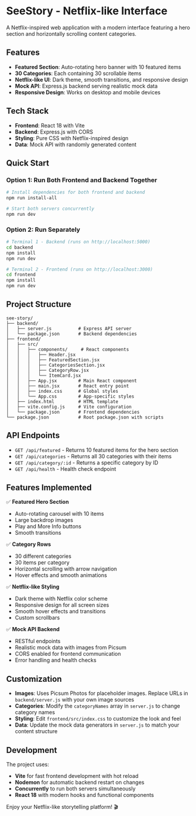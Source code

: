 # SeeStory - Netflix-like Interface

A Netflix-inspired web application with a modern interface featuring a hero section and horizontally scrolling content categories.

## Features

- **Featured Section**: Auto-rotating hero banner with 10 featured items
- **30 Categories**: Each containing 30 scrollable items
- **Netflix-like UI**: Dark theme, smooth transitions, and responsive design
- **Mock API**: Express.js backend serving realistic mock data
- **Responsive Design**: Works on desktop and mobile devices

## Tech Stack

- **Frontend**: React 18 with Vite
- **Backend**: Express.js with CORS
- **Styling**: Pure CSS with Netflix-inspired design
- **Data**: Mock API with randomly generated content

## Quick Start

### Option 1: Run Both Frontend and Backend Together
```bash
# Install dependencies for both frontend and backend
npm run install-all

# Start both servers concurrently
npm run dev
```

### Option 2: Run Separately
```bash
# Terminal 1 - Backend (runs on http://localhost:5000)
cd backend
npm install
npm run dev

# Terminal 2 - Frontend (runs on http://localhost:3000)
cd frontend
npm install
npm run dev
```

## Project Structure

```
see-story/
├── backend/
│   ├── server.js          # Express API server
│   └── package.json       # Backend dependencies
├── frontend/
│   ├── src/
│   │   ├── components/     # React components
│   │   │   ├── Header.jsx
│   │   │   ├── FeaturedSection.jsx
│   │   │   ├── CategoriesSection.jsx
│   │   │   ├── CategoryRow.jsx
│   │   │   └── ItemCard.jsx
│   │   ├── App.jsx        # Main React component
│   │   ├── main.jsx       # React entry point
│   │   ├── index.css      # Global styles
│   │   └── App.css        # App-specific styles
│   ├── index.html         # HTML template
│   ├── vite.config.js     # Vite configuration
│   └── package.json       # Frontend dependencies
└── package.json           # Root package.json with scripts
```

## API Endpoints

- `GET /api/featured` - Returns 10 featured items for the hero section
- `GET /api/categories` - Returns all 30 categories with their items
- `GET /api/category/:id` - Returns a specific category by ID
- `GET /api/health` - Health check endpoint

## Features Implemented

✅ **Featured Hero Section**
- Auto-rotating carousel with 10 items
- Large backdrop images
- Play and More Info buttons
- Smooth transitions

✅ **Category Rows**
- 30 different categories
- 30 items per category
- Horizontal scrolling with arrow navigation
- Hover effects and smooth animations

✅ **Netflix-like Styling**
- Dark theme with Netflix color scheme
- Responsive design for all screen sizes
- Smooth hover effects and transitions
- Custom scrollbars

✅ **Mock API Backend**
- RESTful endpoints
- Realistic mock data with images from Picsum
- CORS enabled for frontend communication
- Error handling and health checks

## Customization

- **Images**: Uses Picsum Photos for placeholder images. Replace URLs in `backend/server.js` with your own image sources
- **Categories**: Modify the `categoryNames` array in `server.js` to change category names
- **Styling**: Edit `frontend/src/index.css` to customize the look and feel
- **Data**: Update the mock data generators in `server.js` to match your content structure

## Development

The project uses:
- **Vite** for fast frontend development with hot reload
- **Nodemon** for automatic backend restart on changes
- **Concurrently** to run both servers simultaneously
- **React 18** with modern hooks and functional components

Enjoy your Netflix-like storytelling platform! 🎬
